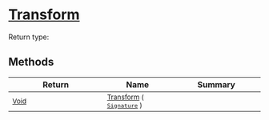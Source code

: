 # [Transform](./ComponentSorter-100663515.md)


Return type:
## Methods

| Return | Name | Summary | 
| --- | --- | --- | 
| <sub>[Void](https://docs.microsoft.com/en-us/dotnet/api/System.Void)</sub><img width=200/>| <sub>[Transform](./ComponentSorter-100663515.md) ( [`Signature`](./../../Signature.md) )</sub>| <sub></sub><img width=200/>| <br>


